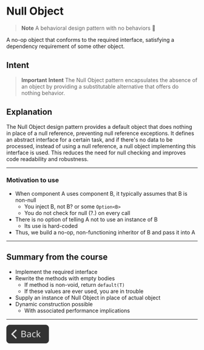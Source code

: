 # Null Object
>
> **Note**
> A behavioral design pattern with no behaviors 🙂

A no-op object that conforms to the required interface, satisfying a dependency requirement of some other object.

## Intent

> **Important**
> **Intent**
> The Null Object pattern encapsulates the absence of an object by providing a substitutable alternative that offers do nothing behavior.

## Explanation

The Null Object design pattern provides a default object that does nothing in place of a null reference, preventing null reference exceptions. It defines an abstract interface for a certain task, and if there's no data to be processed, instead of using a null reference, a null object implementing this interface is used. This reduces the need for null checking and improves code readability and robustness.

---

### Motivation to use

- When component A uses component B, it typically assumes that B is non-null
  - You inject B, not B? or some `Option<B>`
  - You do not check for null (?.) on every call
- There is no option of telling A not to use an instance of B
  - Its use is hard-coded
- Thus, we build a no-op, non-functioning inheritor of B and pass it into A

---

## Summary from the course

- Implement the required interface
- Rewrite the methods with empty bodies
  - If method is non-void, return `default(T)`
  - If these values are ever used, you are in trouble
- Supply an instance of Null Object in place of actual object
- Dynamic construction possible
  - With associated performance implications

---

<!--Back Button-->
[<img src="../img/back.svg" style="width:8em;">](README.md)
